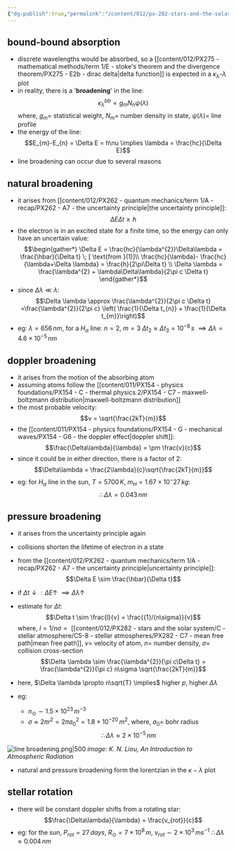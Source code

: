 ```yaml
---
{"dg-publish":true,"permalink":"/content/012/px-282-stars-and-the-solar-system/c-stellar-atmosphere/c9-sources-of-opacity/px-282-c9b-bound-bound-absorption/","noteIcon":"1","created":"2024-11-25T10:50:32.000+00:00","updated":"2025-01-06T18:15:15.444+00:00"}
---
```


## bound-bound absorption
- discrete wavelengths would be absorbed, so a [[content/012/PX275 - mathematical methods/term 1/E - stoke's theorem and the divergence theorem/PX275 - E2b - dirac delta\|delta function]] is expected in a $\kappa_{\lambda}$-$\lambda$ plot
- in reality, there is a '**broadening**' in the line: 
$$\kappa_{\lambda}^{bb} \propto g_{m} N_{n} \psi(\lambda)$$
	where, 
		$g_{m}=$ statistical weight,
		$N_{m}=$ number density in state,
		$\psi(\lambda)=$ line profile
- the energy of the line: 
$$E_{m}-E_{n} = \Delta E = h\nu \implies \lambda = \frac{hc}{\Delta E}$$
- line broadening can occur due to several reasons
## natural broadening
- it arises from [[content/012/PX262 - quantum mechanics/term 1/A - recap/PX262 - A7 - the uncertainty principle\|the uncertainty principle]]: 
$$\Delta E \Delta t \geq \hbar \tag{1}$$
- the electron is in an excited state for a finite time, so the energy can only have an uncertain value: 
$$\begin{gather*}
	\Delta E = \frac{hc}{\lambda^{2}}\Delta\lambda =  \frac{\hbar}{\Delta t}  \; [ \text{from }(1)]\\
	\frac{hc}{\lambda}- \frac{hc}{\lambda+\Delta \lambda} = \frac{h}{2\pi\Delta t} \\
	\Delta \lambda = \frac{\lambda^{2} + \lambda\Delta\lambda}{2\pi c \Delta t}
\end{gather*}$$
- since $\Delta\lambda \ll \lambda:$ 
$$\Delta \lambda \approx \frac{\lambda^{2}}{2\pi c \Delta t} =\frac{\lambda^{2}}{2\pi c} \left( \frac{1}{\Delta t_{n}} + \frac{1}{\Delta t_{m}}\right)$$
- eg: $\lambda = 656\,nm$, for a $H_{\alpha}$ line:
		$n=2$, $m=3$
		$\Delta t_{2}\approx \Delta t_{3}= 10^{-8}\,s$
		$\implies \Delta \lambda = 4.6\times10^{-5}\,nm$
## doppler broadening
- it arises from the motion of the absorbing atom
- assuming atoms follow the [[content/011/PX154 - physics foundations/PX154 - C - thermal physics 2/PX154 - C7 - maxwell-boltzmann distribution\|maxwell-boltzmann distribution]]
- the most probable velocity: 
$$v = \sqrt{\frac{2kT}{m}}$$
- the [[content/011/PX154 - physics foundations/PX154 - G - mechanical waves/PX154 - G6 - the doppler effect\|doppler shift]]: 
$$\frac{\Delta\lambda}{\lambda} = \pm \frac{v}{c}$$
- since it could be in either direction, there is a factor of $2:$  
$$\Delta\lambda = \frac{2\lambda}{c}\sqrt{\frac{2kT}{m}}$$
- eg: for $H_{\alpha}$ line in the sun, $T=5700\,K$, $m_{H} = 1.67\times10^-27\,kg:$
$$\therefore \Delta\lambda = 0.043\,nm$$
## pressure broadening
- it arises from the uncertainty principle again
- collisions shorten the lifetime of electron in a state
- from the [[content/012/PX262 - quantum mechanics/term 1/A - recap/PX262 - A7 - the uncertainty principle\|uncertainty principle]]:
$$\Delta E \sim \frac{\hbar}{\Delta t}$$
- if $\Delta t \downarrow: \Delta E \uparrow \; \implies \Delta\lambda \uparrow$ 
- estimate for $\Delta t:$ 
$$\Delta t \sim \frac{l}{v} = \frac{{1}/{n\sigma}}{v}$$
	where, ${} l= 1/n\sigma= {}$ [[content/012/PX282 - stars and the solar system/C - stellar atmosphere/C5-8 - stellar atmospheres/PX282 - C7 - mean free path\|mean free path]], $v=$ velocity of atom, $n =$ number density, $\sigma=$ collision cross-section
$$\Delta \lambda \sim \frac{\lambda^{2}}{\pi c\Delta t} = \frac{\lambda^{2}}{\pi c} n\sigma \sqrt{\frac{2kT}{m}}$$
- here, $\Delta \lambda \propto n\sqrt{T} \implies$ higher $p$, higher $\Delta\lambda$

- eg: 
	- $n_{\odot} \sim 1.5\times10^{23}\,m^{-3}$ 
	- $\sigma \approx 2\pi r^{2}= 2\pi a_{0}^{2} = 1.8\times10^{-20}\,m^{2}$, where, $a_0=$ bohr radius
$$\therefore \Delta \lambda \approx 2\times10^{-5}\,nm$$

![line broadening.png|500](/img/user/pics/line%20broadening.png)
*image: K. N. Liou, An Introduction to Atmospheric Radiation*

- natural and pressure broadening form the lorentzian in the $\kappa-\lambda$ plot
## stellar rotation
- there will be constant doppler shifts from a rotating star: 
$$\frac{\Delta\lambda}{\lambda} = \frac{v_{rot}}{c}$$
- eg: for the sun, $P_{rot} = 27\,days$, $R_{\odot}= 7\times10^8\,m$, $v_{rot} \sim 2\times10^3\,ms^{-1}$
	$\therefore \Delta\lambda \approx 0.004\,nm$
